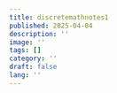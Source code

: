 ```yaml
---
title: discretemathnotes1
published: 2025-04-04
description: ''
image: ''
tags: []
category: ''
draft: false 
lang: ''
---
```


